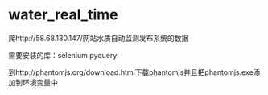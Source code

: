 # water_real_time

爬http://58.68.130.147/网站水质自动监测发布系统的数据

需要安装的库：selenium pyquery

到http://phantomjs.org/download.html下载phantomjs并且把phantomjs.exe添加到环境变量中

